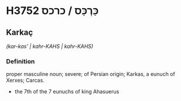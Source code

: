 # H3752 כַּרְכַּס / כרכס

## Karkaç

_(kar-kas' | kahr-KAHS | kahr-KAHS)_

### Definition

proper masculine noun; severe; of Persian origin; Karkas, a eunuch of Xerxes; Carcas.

- the 7th of the 7 eunuchs of king Ahasuerus
